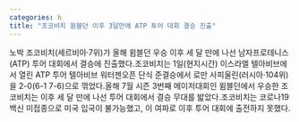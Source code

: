 ```yaml
---
categories: h
title: "조코비치 윔블던 이후 3달만에 ATP 투어 대회 결승 진출"
---
```

노박 조코비치(세르비아·7위)가 올해 윔블던 우승 이후 세 달 만에 나선 남자프로테니스(ATP) 투어 대회에서 결승에 진출했다.조코비치는 1일(현지시간) 이스라엘 텔아비브에서 열린 ATP 투어 텔아비브 워터젠오픈 단식 준결승에서 로만 사피울린(러시아·104위)을 2-0(6-1 7-6)으로 꺾었다.올해 7월 시즌 3번째 메이저대회인 윔블던에서 우승한 조코비치는 이후 세 달 만에 나선 투어 대회에서 결승 무대를 밟았다.조코비치는 코로나19 백신 미접종으로 미국 입국이 불가능했고, 이 여파로 이후 투어 대회에 출전하지 못했다.